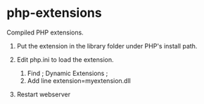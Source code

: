 # php-extensions
Compiled PHP extensions.

1. Put the extension in the library folder under PHP's install path.

2. Edit php.ini to load the extension.
    1. Find ; Dynamic Extensions ;
    2. Add line extension=myextension.dll
3. Restart webserver
